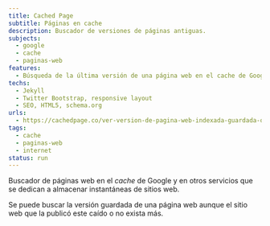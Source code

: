 ```yaml
---
title: Cached Page
subtitle: Páginas en cache
description: Buscador de versiones de páginas antiguas.
subjects:
  - google
  - cache
  - paginas-web
features:
  - Búsqueda de la última versión de una página web en el cache de Google y en el Archivo de Internet
techs:
  - Jekyll
  - Twitter Bootstrap, responsive layout
  - SEO, HTML5, schema.org
urls:
  - https://cachedpage.co/ver-version-de-pagina-web-indexada-guardada-o-archivada
tags: 
  - cache
  - paginas-web
  - internet
status: run
---
```


Buscador de páginas web en el _cache_ de Google y en otros servicios
que se dedican a almacenar instantáneas de sitios web. 

Se puede buscar la versión guardada de una página web aunque el sitio
web que la publicó este caído o no exista más.
